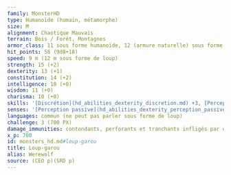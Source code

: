 ```yaml
---
family: MonsterHD
type: Humanoïde (humain, métamorphe)
size: M
alignment: Chaotique Mauvais
terrain: Bois / Forêt, Montagnes
armor_class: 11 sous forme humanoïde, 12 (armure naturelle) sous forme hybride ou de loup
hit_points: 58 (9d8+18)
speed: 9 m (12 m sous forme de loup)
strength: 15 (+2)
dexterity: 13 (+1)
constitution: 14 (+2)
intelligence: 10 (+0)
wisdom: 11 (+0)
charisma: 10 (+0)
skills: '[Discrétion](hd_abilities_dexterity_discretion.md) +3, [Perception](hd_abilities_wisdom_perception.md) +4'
senses: '[Perception passive](hd_abilities_dexterity_perception_passive.md) 14'
languages: commun (ne peut pas parler sous forme de loup)
challenge: 3 (700 PX)
damage_immunities: contondants, perforants et tranchants infligés par des attaques non-magiques qui ne sont pas en argent
x_p: 700
id: monsters_hd.md#loup-garou
title: Loup-garou
alias: Werewolf
source: (CEO p)(SRD p)
---
```


